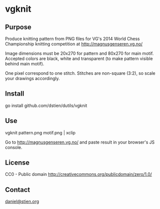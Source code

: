vgknit
======

Purpose
-------
Produce knitting pattern from PNG files for VG's 2014 World Chess Championship knitting competition at http://magnusgenseren.vg.no/

Image dimensions must be 20x270 for pattern and 80x270 for main motif. Accepted colors are black, white and transparent (to make pattern visible behind main motif).

One pixel correspond to one stitch. Stitches are non-square (3:2), so scale your drawings accordingly.

Install
-------
go install github.com/dstien/dutils/vgknit

Use
---
vgknit pattern.png motif.png | xclip

Go to http://magnusgenseren.vg.no/ and paste result in your browser's JS console.

License
-------
CC0 - Public domain
http://creativecommons.org/publicdomain/zero/1.0/

Contact
-------
daniel@stien.org

